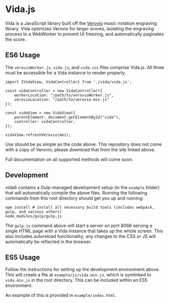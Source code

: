 # Vida.js

Vida is a JavaScript library built off the [Verovio](http://www.verovio.org/index.xhtml) music notation engraving library. Vida optimizes Verovio for larger scores, isolating the engraving process to a WebWorker to prevent UI freezing, and automatically paginates the score.

## ES6 Usage

The `verovioWorker.js`, `vida.js`, and `vida.css` files comprise Vida.js. All three must be accessible for a Vida instance to render properly. 

```
import {VidaView, VidaController} from './vida/vida.js';

const vidaController = new VidaController({
    workerLocation: "/path/to/verovioWorker.js",
    verovioLocation: "/path/to/verovio.min.js"
});

const vidaView = new VidaView({
    parentElement: document.getElementById("vida"),
    controller: vidaController,
});

vidaView.refreshVerovio(mei);
```

Use should be as simple as the code above. This repository does not come with a copy of Verovio; please download that from the site linked above.

Full documentation on all supported methods will come soon.


## Development

vida6 contains a Gulp-managed development setup (in the `example` folder) that will automatically compile the above files. Running the following commands from this root directory should get you up and running:

```
npm install # install all necessary build tools (includes webpack, gulp, and various others)
node_modules/gulp/gulp.js
```

The `gulp.js` command above will start a server on port 8066 serving a single HTML page with a Vida instance that takes up the whole screen. This also includes autoreload functionality; any changes to the CSS or JS will automatically be reflected in the browser.

## ES5 Usage

Follow the instructions for setting up the development environment above. This will create a file at `example/js/vida.min.js`, which is symlinked to `vida.min.js` in the root directory. This can be included within an ES5 environment.

An example of this is provided in `example/index.html`.
